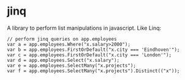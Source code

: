 jinq
====

A library to perform list manipulations in javascript. Like Linq:

    // perform jinq queries on app.employees
    var a = app.employees.Where("x.salary>2000");
    var b = app.employees.FirstOrDefault("x.city === 'Eindhoven'");
    var c = app.employees.FirstOrDefault("x.city === 'London'");
    var d = app.employees.Select("x.salary");
    var e = app.employees.SelectMany("x.projects");
    var f = app.employees.SelectMany("x.projects").Distinct(("x"));
